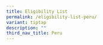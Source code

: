 ```yaml
---
title: Eligibility List
permalink: /eligibility-list-peru/
variant: tiptap
description: ""
third_nav_title: Peru
---
```

